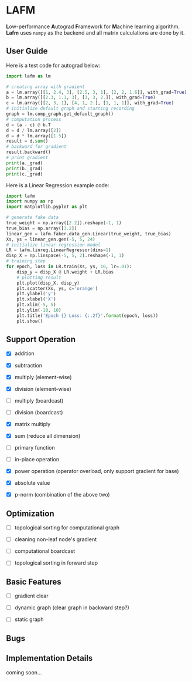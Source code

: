# LAFM

**L**ow-performance **A**utograd **F**ramework for **M**achine learning algorithm. **Lafm** uses `numpy` as the backend and all matrix calculations are done by it.

## User Guide

Here is a test code for autograd below:

```python
import lafm as lm

# creating array with gradient
a = lm.array([[1, 2.4, 3], [2.5, 3, 1], [2, 2, 1.6]], with_grad=True)
b = lm.array([[2.3, 1.1, 3], [3, 3, 2.]], with_grad=True)
c = lm.array([[2, 3, 1], [4, 1, 2.], [1, 1, 1]], with_grad=True)
# initialize default graph and starting recording
graph = lm.comp_graph.get_default_graph()
# computation process
d = (a - c) @ b.T
d = d / lm.array([2])
d = d * lm.array([1.5])
result = d.sum()
# backward for gradient
result.backward()
# print gradient
print(a._grad)
print(b._grad)
print(c._grad)
```

Here is a Linear Regression example code:

```python
import lafm
import numpy as np
import matplotlib.pyplot as plt

# generate fake data
true_weight = np.array([2.2]).reshape(-1, 1)
true_bias = np.array([3.2])
linear_gen = lafm.faker.data_gen.Linear(true_weight, true_bias)
Xs, ys = linear_gen.gen(-5, 5, 24)
# initialize linear regression model
LR = lafm.linreg.LinearRegressor(dims=1)
disp_X = np.linspace(-5, 5, 2).reshape(-1, 1)
# training step
for epoch, loss in LR.train(Xs, ys, 10, lr=.01):
    disp_y = disp_X @ LR.weight + LR.bias
    # plotting result
    plt.plot(disp_X, disp_y)
    plt.scatter(Xs, ys, c='orange')
    plt.ylabel('y')
    plt.xlabel('X')
    plt.xlim(-5, 5)
    plt.ylim(-10, 10)
    plt.title('Epoch {} Loss: {:.2f}'.format(epoch, loss))
    plt.show()
```

## Support Operation

- [x] addition

- [x] subtraction

- [x] multiply (element-wise)

- [x] division (element-wise)

- [ ] multiply (boardcast)

- [ ] division (boardcast)

- [x] matrix multiply

- [x] sum (reduce all dimension)

- [ ] primary function

- [ ] in-place operation

- [x] power operation (operator overload, only support gradient for base)

- [x] absolute value

- [x] p-norm (combination of the above two)

## Optimization

- [ ] topological sorting for computational graph

- [ ] cleaning non-leaf node's gradient

- [ ] computational boardcast

- [ ] topological sorting in forward step

## Basic Features

- [ ] gradient clear

- [ ] dynamic graph (clear graph in backward step?)

- [ ] static graph

## Bugs

## Implementation Details

coming soon...
